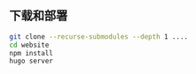 ## 下载和部署


```bash
git clone --recurse-submodules --depth 1 ....
cd website
npm install
hugo server
```
